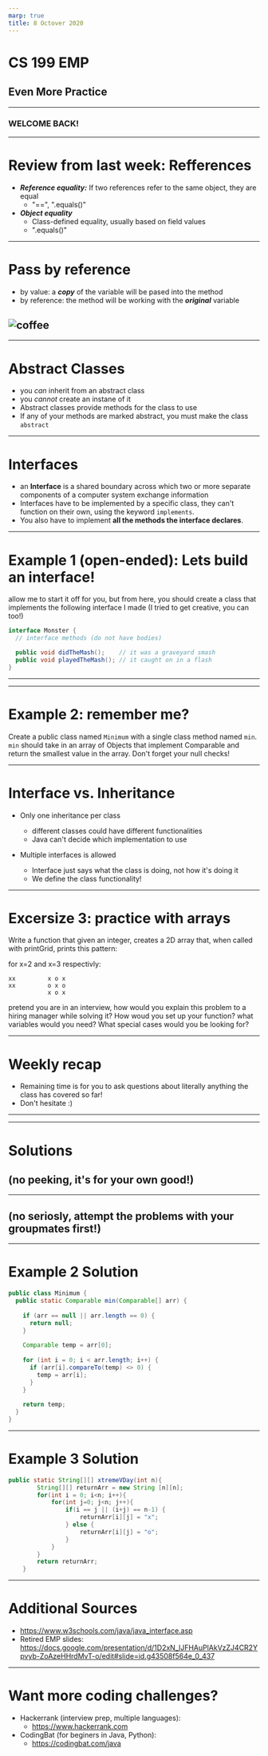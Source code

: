 ```yaml
---
marp: true
title: 8 Octover 2020
---
```


# <!-- fit --> CS 199 EMP

## <!-- fit --> Even More Practice

---
### <!-- fit --> WELCOME BACK!

---

# Review from last week: Refferences

* ***Reference equality:*** If two references refer to the same object, they are equal
  * "==", ".equals()"
* ***Object equality***
  * Class-defined equality, usually based on field values
  * ".equals()"


---
# Pass by reference
* by value: a ***copy*** of the variable will be pased into the method
* by reference: the method will be working with the ***original*** variable

![coffee](pics/pass_by_refference.gif)
---


---
# Abstract Classes
* you *can* inherit from an abstract class
* you *cannot* create an instane of it
* Abstract classes provide methods for the class to use
* If any of your methods are marked abstract, you must make the class ```abstract```

---
# Interfaces
* an **Interface** is a shared boundary across which two or more separate components of a computer system exchange information
* Interfaces have to be implemented by a specific class, they can't function on their own, using the keyword ```implements```.
* You also have to implement **all the methods the interface declares**.

---
# Example 1 (open-ended): Lets build an interface!
allow me to start it off for you, but from here, you should create a class that implements the following interface I made (I tried to get creative, you can too!)

```Java
interface Monster {
  // interface methods (do not have bodies)

  public void didTheMash();    // it was a graveyard smash
  public void playedTheMash(); // it caught on in a flash
}
```
---

---
# Example 2: remember me?
Create a public class named ```Minimum``` with a single class method named ```min```. ```min``` should take in an array of Objects that implement Comparable and return the smallest value in the array. Don't forget your null checks!

---
# Interface vs. Inheritance
* Only one inheritance per class
  * different classes could have different functionalities
  * Java can't decide which implementation to use

* Multiple interfaces is allowed
  * Interface just says what the class is doing, not how it's doing it
  * We define the class functionality!

---
# Excersize 3: practice with arrays
Write a function that given an integer, creates a 2D array that, when called with printGrid, prints this pattern:

for x=2 and x=3 respectivly:
```
xx         x o x
xx         o x o
           x o x
```
pretend you are in an interview, how would you explain this problem to a hiring manager while solving it? How woud you set up your function? what variables would you need? What special cases would you be looking for?


---
# Weekly recap
* Remaining time is for you to ask questions about literally anything the class has covered so far!
* Don't hesitate :)
---

---
#  <!-- fit --> Solutions 
## <!-- fit --> (no peeking, it's for your own good!)
---
## <!-- fit --> (no seriosly, attempt the problems with your groupmates first!)

---
# Example 2 Solution

```Java
public class Minimum {
  public static Comparable min(Comparable[] arr) {
    
    if (arr == null || arr.length == 0) {
      return null;
    }
    
    Comparable temp = arr[0];
    
    for (int i = 0; i < arr.length; i++) {
      if (arr[i].compareTo(temp) <> 0) {
        temp = arr[i];
      }
    }
    
    return temp;
  }
}
```
---
# Example 3 Solution
```Java
public static String[][] xtremeVDay(int n){
        String[][] returnArr = new String [n][n];
        for(int i = 0; i<n; i++){
            for(int j=0; j<n; j++){
                if(i == j || (i+j) == n-1) {
                    returnArr[i][j] = "x";
                } else {
                    returnArr[i][j] = "o";
                }
            }
        }
        return returnArr;
    }
```
---
# Additional Sources
* https://www.w3schools.com/java/java_interface.asp
* Retired EMP slides: https://docs.google.com/presentation/d/1D2xN_lJFHAuPlAkVzZJ4CR2Ypvyb-ZoAzeHHrdMvT-o/edit#slide=id.g43508f564e_0_437

---
# Want more coding challenges?
* Hackerrank (interview prep, multiple languages):
  *   https://www.hackerrank.com
* CodingBat (for beginers in Java, Python): 
  * https://codingbat.com/java
